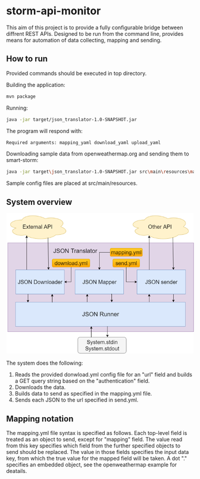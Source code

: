 # storm-api-monitor
This aim of this project is to provide a fully configurable bridge between diffrent REST APIs. Designed to be run from the command line, provides means for automation of data collecting, mapping and sending.

## How to run
Provided commands should be executed in top directory.

Building the application:
```bash
mvn package
```
Running:
```bash
java -jar target/json_translator-1.0-SNAPSHOT.jar
```
The program will respond with:
```bash
Required arguments: mapping_yaml download_yaml upload_yaml
```
Downloading sample data from openweathermap.org and sending them to smart-storm:
```bash
java -jar target\json_translator-1.0-SNAPSHOT.jar src\main\resources\map_ow_smartstorm.yml src\main\resources\downloadOW.yml src\main\resources\sendSmartstorm.yml
```

Sample config files are placed at src/main/resources.

## System overview
![System architecture](https://raw.githubusercontent.com/smart-storm/storm-api-monitor/master/readme_media/system.png "System architecture")

The system does the following:
1. Reads the provided donwload.yml config file for an "url" field and builds a GET query string based on the "authentication" field.
2. Downloads the data.
3. Builds data to send as specified in the mapping.yml file.
4. Sends each JSON to the url specified in send.yml.

## Mapping notation
The mapping.yml file syntax is specified as follows.
Each top-level field is treated as an object to send, except for "mapping" field. The value read from this key specifies which field from the further specified objects to send should be replaced. The value in those fields specifies the input data key, from which the true value for the mapped field will be taken. A dot "." specifies an embedded object, see the openweathermap example for deatails.
